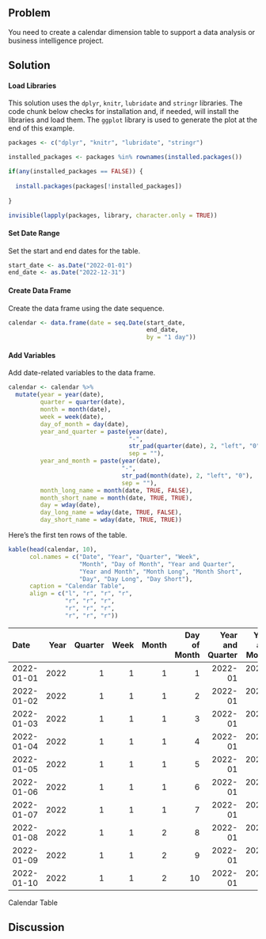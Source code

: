 ## Problem

You need to create a calendar dimension table to support a data analysis
or business intelligence project.

## Solution

#### Load Libraries

This solution uses the `dplyr`, `knitr`, `lubridate` and `stringr`
libraries. The code chunk below checks for installation and, if needed,
will install the libraries and load them. The `ggplot` library is used
to generate the plot at the end of this example.

``` r
packages <- c("dplyr", "knitr", "lubridate", "stringr")

installed_packages <- packages %in% rownames(installed.packages())

if(any(installed_packages == FALSE)) {
  
  install.packages(packages[!installed_packages])
  
}

invisible(lapply(packages, library, character.only = TRUE))
```

#### Set Date Range

Set the start and end dates for the table.

``` r
start_date <- as.Date("2022-01-01")
end_date <- as.Date("2022-12-31")
```

#### Create Data Frame

Create the data frame using the date sequence.

``` r
calendar <- data.frame(date = seq.Date(start_date, 
                                       end_date, 
                                       by = "1 day"))
```

#### Add Variables

Add date-related variables to the data frame.

``` r
calendar <- calendar %>%
  mutate(year = year(date),
         quarter = quarter(date),
         month = month(date),
         week = week(date),
         day_of_month = day(date),
         year_and_quarter = paste(year(date), 
                                  "-",
                                  str_pad(quarter(date), 2, "left", "0"),
                                  sep = ""),
         year_and_month = paste(year(date), 
                                "-",
                                str_pad(month(date), 2, "left", "0"),
                                sep = ""),
         month_long_name = month(date, TRUE, FALSE),
         month_short_name = month(date, TRUE, TRUE),
         day = wday(date),
         day_long_name = wday(date, TRUE, FALSE),
         day_short_name = wday(date, TRUE, TRUE))
```

Here’s the first ten rows of the table.

``` r
kable(head(calendar, 10),
      col.names = c("Date", "Year", "Quarter", "Week",
                    "Month", "Day of Month", "Year and Quarter", 
                    "Year and Month", "Month Long", "Month Short", 
                    "Day", "Day Long", "Day Short"),
      caption = "Calendar Table",
      align = c("l", "r", "r", "r",
                "r", "r", "r", 
                "r", "r", "r",
                "r", "r", "r"))
```

| Date       | Year | Quarter | Week | Month | Day of Month | Year and Quarter | Year and Month | Month Long | Month Short | Day |  Day Long | Day Short |
|:------|---:|----:|---:|---:|------:|--------:|-------:|------:|------:|--:|-----:|-----:|
| 2022-01-01 | 2022 |       1 |    1 |     1 |            1 |          2022-01 |        2022-01 |    January |         Jan |   7 |  Saturday |       Sat |
| 2022-01-02 | 2022 |       1 |    1 |     1 |            2 |          2022-01 |        2022-01 |    January |         Jan |   1 |    Sunday |       Sun |
| 2022-01-03 | 2022 |       1 |    1 |     1 |            3 |          2022-01 |        2022-01 |    January |         Jan |   2 |    Monday |       Mon |
| 2022-01-04 | 2022 |       1 |    1 |     1 |            4 |          2022-01 |        2022-01 |    January |         Jan |   3 |   Tuesday |       Tue |
| 2022-01-05 | 2022 |       1 |    1 |     1 |            5 |          2022-01 |        2022-01 |    January |         Jan |   4 | Wednesday |       Wed |
| 2022-01-06 | 2022 |       1 |    1 |     1 |            6 |          2022-01 |        2022-01 |    January |         Jan |   5 |  Thursday |       Thu |
| 2022-01-07 | 2022 |       1 |    1 |     1 |            7 |          2022-01 |        2022-01 |    January |         Jan |   6 |    Friday |       Fri |
| 2022-01-08 | 2022 |       1 |    1 |     2 |            8 |          2022-01 |        2022-01 |    January |         Jan |   7 |  Saturday |       Sat |
| 2022-01-09 | 2022 |       1 |    1 |     2 |            9 |          2022-01 |        2022-01 |    January |         Jan |   1 |    Sunday |       Sun |
| 2022-01-10 | 2022 |       1 |    1 |     2 |           10 |          2022-01 |        2022-01 |    January |         Jan |   2 |    Monday |       Mon |

Calendar Table

## Discussion
